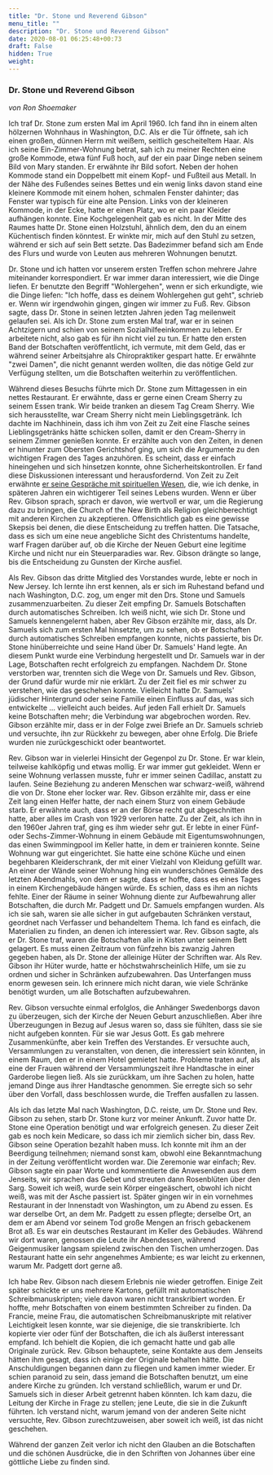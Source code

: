 ```yaml
---
title: "Dr. Stone und Reverend Gibson"
menu_title: ""
description: "Dr. Stone und Reverend Gibson"
date: 2020-08-01 06:25:48+00:73
draft: False
hidden: True
weight:
---
```

### Dr. Stone und Reverend Gibson

*von Ron Shoemaker*

Ich traf Dr. Stone zum ersten Mal im April 1960. Ich fand ihn in einem alten hölzernen Wohnhaus in Washington, D.C. Als er die Tür öffnete, sah ich einen großen, dünnen Herrn mit weißem, seitlich gescheiteltem Haar. Als ich seine Ein-Zimmer-Wohnung betrat, sah ich zu meiner Rechten eine große Kommode, etwa fünf Fuß hoch, auf der ein paar Dinge neben seinem Bild von Mary standen. Er erwähnte ihr Bild sofort. Neben der hohen Kommode stand ein Doppelbett mit einem Kopf- und Fußteil aus Metall. In der Nähe des Fußendes seines Bettes und ein wenig links davon stand eine kleinere Kommode mit einem hohen, schmalen Fenster dahinter; das Fenster war typisch für eine alte Pension. Links von der kleineren Kommode, in der Ecke, hatte er einen Platz, wo er ein paar Kleider aufhängen konnte. Eine Kochgelegenheit gab es nicht. In der Mitte des Raumes hatte Dr. Stone einen Holzstuhl, ähnlich dem, den du an einem Küchentisch finden könntest. Er winkte mir, mich auf den Stuhl zu setzen, während er sich auf sein Bett setzte. Das Badezimmer befand sich am Ende des Flurs und wurde von Leuten aus mehreren Wohnungen benutzt.

Dr. Stone und ich hatten vor unserem ersten Treffen schon mehrere Jahre miteinander korrespondiert. Er war immer daran interessiert, wie die Dinge liefen. Er benutzte den Begriff "Wohlergehen", wenn er sich erkundigte, wie die Dinge liefen: "Ich hoffe, dass es deinem Wohlergehen gut geht", schrieb er.  Wenn wir irgendwohin gingen, gingen wir immer zu Fuß. Rev. Gibson sagte, dass Dr. Stone in seinen letzten Jahren jeden Tag meilenweit gelaufen sei. Als ich Dr. Stone zum ersten Mal traf, war er in seinen Achtzigern und schien von seinem Sozialhilfeeinkommen zu leben. Er arbeitete nicht, also gab es für ihn nicht viel zu tun. Er hatte den ersten Band der Botschaften veröffentlicht, ich vermute, mit dem Geld, das er während seiner Arbeitsjahre als Chiropraktiker gespart hatte. Er erwähnte "zwei Damen", die nicht genannt werden wollten, die das nötige Geld zur Verfügung stellten, um die Botschaften weiterhin zu veröffentlichen.  

Während dieses Besuchs führte mich Dr. Stone zum Mittagessen in ein nettes Restaurant. Er erwähnte, dass er gerne einen Cream Sherry zu seinem Essen trank. Wir beide tranken an diesem Tag Cream Sherry. Wie sich herausstellte, war Cream Sherry nicht mein Lieblingsgetränk. Ich dachte im Nachhinein, dass ich ihm von Zeit zu Zeit eine Flasche seines Lieblingsgetränks hätte schicken sollen, damit er den Cream-Sherry in seinem Zimmer genießen konnte. Er erzählte auch von den Zeiten, in denen er hinunter zum Obersten Gerichtshof ging, um sich die Argumente zu den wichtigen Fragen des Tages anzuhören. Es scheint, dass er einfach hineingehen und sich hinsetzen konnte, ohne Sicherheitskontrollen. Er fand diese Diskussionen interessant und herausfordernd. Von Zeit zu Zeit erwähnte [er seine Gespräche mit spirituellen Wesen](/padgett-botschaften/das-wahre-evangelium-neu-uebermittelt-durch-jesus/band-4-seiten-1-191/gespraeche-von-dr-leslie-r-stone-vor-unsichtbaren-gaesten-jep-dr-leslie-stone/), die, wie ich denke, in späteren Jahren ein wichtigerer Teil seines Lebens wurden. Wenn er über Rev. Gibson sprach, sprach er davon, wie wertvoll er war, um die Regierung dazu zu bringen, die Church of the New Birth als Religion gleichberechtigt mit anderen Kirchen zu akzeptieren. Offensichtlich gab es eine gewisse Skepsis bei denen, die diese Entscheidung zu treffen hatten. Die Tatsache, dass es sich um eine neue angebliche Sicht des Christentums handelte, warf Fragen darüber auf, ob die Kirche der Neuen Geburt eine legitime Kirche und nicht nur ein Steuerparadies war. Rev. Gibson drängte so lange, bis die Entscheidung zu Gunsten der Kirche ausfiel.

Als Rev. Gibson das dritte Mitglied des Vorstandes wurde, lebte er noch in New Jersey. Ich lernte ihn erst kennen, als er sich im Ruhestand befand und nach Washington, D.C. zog, um enger mit den Drs. Stone und Samuels zusammenzuarbeiten. Zu dieser Zeit empfing Dr. Samuels Botschaften durch automatisches Schreiben. Ich weiß nicht, wie sich Dr. Stone und Samuels kennengelernt haben, aber Rev Gibson erzählte mir, dass, als Dr. Samuels sich zum ersten Mal hinsetzte, um zu sehen, ob er Botschaften durch automatisches Schreiben empfangen konnte, nichts passierte, bis Dr. Stone hinüberreichte und seine Hand über Dr. Samuels' Hand legte. An diesem Punkt wurde eine Verbindung hergestellt und Dr. Samuels war in der Lage, Botschaften recht erfolgreich zu empfangen. Nachdem Dr. Stone verstorben war, trennten sich die Wege von Dr. Samuels und Rev. Gibson, der Grund dafür wurde mir nie erklärt. Zu der Zeit fiel es mir schwer zu verstehen, wie das geschehen konnte. Vielleicht hatte Dr. Samuels' jüdischer Hintergrund oder seine Familie einen Einfluss auf das, was sich entwickelte ... vielleicht auch beides. Auf jeden Fall erhielt Dr. Samuels keine Botschaften mehr; die Verbindung war abgebrochen worden. Rev. Gibson erzählte mir, dass er in der Folge zwei Briefe an Dr. Samuels schrieb und versuchte, ihn zur Rückkehr zu bewegen, aber ohne Erfolg. Die Briefe wurden nie zurückgeschickt oder beantwortet.

Rev. Gibson war in vielerlei Hinsicht der Gegenpol zu Dr. Stone. Er war klein, teilweise kahlköpfig und etwas mollig. Er war immer gut gekleidet. Wenn er seine Wohnung verlassen musste, fuhr er immer seinen Cadillac, anstatt zu laufen. Seine Beziehung zu anderen Menschen war schwarz-weiß, während die von Dr. Stone eher locker war. Rev. Gibson erzählte mir, dass er eine Zeit lang einen Helfer hatte, der nach einem Sturz von einem Gebäude starb. Er erwähnte auch, dass er an der Börse recht gut abgeschnitten hatte, aber alles im Crash von 1929 verloren hatte. Zu der Zeit, als ich ihn in den 1960er Jahren traf, ging es ihm wieder sehr gut. Er lebte in einer Fünf- oder Sechs-Zimmer-Wohnung in einem Gebäude mit Eigentumswohnungen, das einen Swimmingpool im Keller hatte, in dem er trainieren konnte. Seine Wohnung war gut eingerichtet. Sie hatte eine schöne Küche und einen begehbaren Kleiderschrank, der mit einer Vielzahl von Kleidung gefüllt war. An einer der Wände seiner Wohnung hing ein wunderschönes Gemälde des letzten Abendmahls, von dem er sagte, dass er hoffte, dass es eines Tages in einem Kirchengebäude hängen würde. Es schien, dass es ihm an nichts fehlte. Einer der Räume in seiner Wohnung diente zur Aufbewahrung aller Botschaften, die durch Mr. Padgett und Dr. Samuels empfangen wurden. Als ich sie sah, waren sie alle sicher in gut aufgebauten Schränken verstaut, geordnet nach Verfasser und behandeltem Thema. Ich fand es einfach, die Materialien zu finden, an denen ich interessiert war. Rev. Gibson sagte, als er Dr. Stone traf, waren die Botschaften alle in Kisten unter seinem Bett gelagert. Es muss einen Zeitraum von fünfzehn bis zwanzig Jahren gegeben haben, als Dr. Stone der alleinige Hüter der Schriften war. Als Rev. Gibson ihr Hüter wurde, hatte er höchstwahrscheinlich Hilfe, um sie zu ordnen und sicher in Schränken aufzubewahren. Das Unterfangen muss enorm gewesen sein. Ich erinnere mich nicht daran, wie viele Schränke benötigt wurden, um alle Botschaften aufzubewahren.

Rev. Gibson versuchte einmal erfolglos, die Anhänger Swedenborgs davon zu überzeugen, sich der Kirche der Neuen Geburt anzuschließen. Aber ihre Überzeugungen in Bezug auf Jesus waren so, dass sie fühlten, dass sie sie nicht aufgeben konnten. Für sie war Jesus Gott. Es gab mehrere Zusammenkünfte, aber kein Treffen des Verstandes. Er versuchte auch, Versammlungen zu veranstalten, von denen, die interessiert sein könnten, in einem Raum, den er in einem Hotel gemietet hatte. Probleme traten auf, als eine der Frauen während der Versammlungszeit ihre Handtasche in einer Garderobe liegen ließ. Als sie zurückkam, um ihre Sachen zu holen, hatte jemand Dinge aus ihrer Handtasche genommen. Sie erregte sich so sehr über den Vorfall, dass beschlossen wurde, die Treffen ausfallen zu lassen.

Als ich das letzte Mal nach Washington, D.C. reiste, um Dr. Stone und Rev. Gibson zu sehen, starb Dr. Stone kurz vor meiner Ankunft. Zuvor hatte Dr. Stone eine Operation benötigt und war erfolgreich genesen. Zu dieser Zeit gab es noch kein Medicare, so dass ich mir ziemlich sicher bin, dass Rev. Gibson seine Operation bezahlt haben muss. Ich konnte mit ihm an der Beerdigung teilnehmen; niemand sonst kam, obwohl eine Bekanntmachung in der Zeitung veröffentlicht worden war. Die Zeremonie war einfach; Rev. Gibson sagte ein paar Worte und kommentierte die Anwesenden aus dem Jenseits, wir sprachen das Gebet und streuten dann Rosenblüten über den Sarg. Soweit ich weiß, wurde sein Körper eingeäschert, obwohl ich nicht weiß, was mit der Asche passiert ist. Später gingen wir in ein vornehmes Restaurant in der Innenstadt von Washington, um zu Abend zu essen. Es war derselbe Ort, an dem Mr. Padgett zu essen pflegte; derselbe Ort, an dem er am Abend vor seinem Tod große Mengen an frisch gebackenem Brot aß. Es war ein deutsches Restaurant im Keller des Gebäudes. Während wir dort waren, genossen die Leute ihr Abendessen, während Geigenmusiker langsam spielend zwischen den Tischen umherzogen. Das Restaurant hatte ein sehr angenehmes Ambiente; es war leicht zu erkennen, warum Mr. Padgett dort gerne aß.

Ich habe Rev. Gibson nach diesem Erlebnis nie wieder getroffen. Einige Zeit später schickte er uns mehrere Kartons, gefüllt mit automatischen Schreibmanuskripten; viele davon waren nicht transkribiert worden. Er hoffte, mehr Botschaften von einem bestimmten Schreiber zu finden. Da Francie, meine Frau, die automatischen Schreibmanuskripte mit relativer Leichtigkeit lesen konnte, war sie diejenige, die sie transkribierte. Ich kopierte vier oder fünf der Botschaften, die ich als äußerst interessant empfand.  Ich behielt die Kopien, die ich gemacht hatte und gab alle Originale zurück. Rev. Gibson behauptete, seine Kontakte aus dem Jenseits hätten ihm gesagt, dass ich einige der Originale behalten hätte. Die Anschuldigungen begannen dann zu fliegen und kamen immer wieder. Er schien paranoid zu sein, dass jemand die Botschaften benutzt, um eine andere Kirche zu gründen. Ich verstand schließlich, warum er und Dr. Samuels sich in dieser Arbeit getrennt haben könnten. Ich kam dazu, die Leitung der Kirche in Frage zu stellen; jene Leute, die sie in die Zukunft führten. Ich verstand nicht, warum jemand von der anderen Seite nicht versuchte, Rev. Gibson zurechtzuweisen, aber soweit ich weiß, ist das nicht geschehen.

Während der ganzen Zeit verlor ich nicht den Glauben an die Botschaften und die schönen Ausdrücke, die in den Schriften von Johannes über eine göttliche Liebe zu finden sind.
